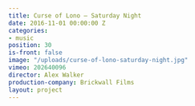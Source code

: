 ```yaml
---
title: Curse of Lono — Saturday Night
date: 2016-11-01 00:00:00 Z
categories:
- music
position: 30
is-front: false
image: "/uploads/curse-of-lono-saturday-night.jpg"
vimeo: 202640096
director: Alex Walker
production-company: Brickwall Films
layout: project
---
```


